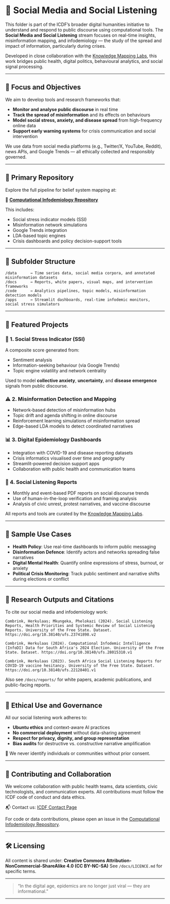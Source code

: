 # 📱 Social Media and Social Listening

This folder is part of the ICDF’s broader digital humanities initiative to understand and respond to public discourse using computational tools. The **Social Media and Social Listening** stream focuses on real-time insights, misinformation mapping, and infodemiology — the study of the spread and impact of information, particularly during crises.

Developed in close collaboration with the [Knowledge Mapping Labs](https://www.knowledgemappinglabs.com/), this work bridges public health, digital politics, behavioural analytics, and social signal processing.

---

## 🎯 Focus and Objectives

We aim to develop tools and research frameworks that:
- **Monitor and analyse public discourse** in real time
- **Track the spread of misinformation** and its effects on behaviours
- **Model social stress, anxiety, and disease spread** from high-frequency online data
- **Support early warning systems** for crisis communication and social intervention

We use data from social media platforms (e.g., Twitter/X, YouTube, Reddit), news APIs, and Google Trends — all ethically collected and responsibly governed.

---

## 🔗 Primary Repository

Explore the full pipeline for belief system mapping at:

🔗 [**Computational Infodemiology Repository**](https://github.com/HerkulaasCombrink/computational_infodemiology)

This includes:
- Social stress indicator models (SSI)
- Misinformation network simulations
- Google Trends integration
- LDA-based topic engines
- Crisis dashboards and policy decision-support tools

---

## 📁 Subfolder Structure

```plaintext
/data      → Time series data, social media corpora, and annotated misinformation datasets
/docs      → Reports, white papers, visual maps, and intervention frameworks
/code      → Analytics pipelines, topic models, misinformation detection models
/apps      → Streamlit dashboards, real-time infodemic monitors, social stress simulators
````

---

## 🧠 Featured Projects

### 🧪 1. **Social Stress Indicator (SSI)**

A composite score generated from:

* Sentiment analysis
* Information-seeking behaviour (via Google Trends)
* Topic engine volatility and network centrality

Used to model **collective anxiety**, **uncertainty**, and **disease emergence** signals from public discourse.

### ⚠️ 2. **Misinformation Detection and Mapping**

* Network-based detection of misinformation hubs
* Topic drift and agenda shifting in online discourse
* Reinforcement learning simulations of misinformation spread
* Edge-based LDA models to detect coordinated narratives

### 📊 3. **Digital Epidemiology Dashboards**

* Integration with COVID-19 and disease reporting datasets
* Crisis informatics visualised over time and geography
* Streamlit-powered decision support apps
* Collaboration with public health and communication teams

### 📡 4. **Social Listening Reports**

* Monthly and event-based PDF reports on social discourse trends
* Use of human-in-the-loop verification and framing analysis
* Analysis of civic unrest, protest narratives, and vaccine discourse

All reports and tools are curated by the [Knowledge Mapping Labs](https://www.knowledgemappinglabs.com/).

---

## 🧪 Sample Use Cases

* **Health Policy**: Use real-time dashboards to inform public messaging
* **Disinformation Defence**: Identify actors and networks spreading false narratives
* **Digital Mental Health**: Quantify online expressions of stress, burnout, or anxiety
* **Political Crisis Monitoring**: Track public sentiment and narrative shifts during elections or conflict

---

## 🧬 Research Outputs and Citations

To cite our social media and infodemiology work:

```
Combrink, Herkulaas; Mkungeka, Phelokazi (2024). Social Listening Reports, Health Priorities and Systemic Review of Social Listening Reports. University of the Free State. Dataset. https://doi.org/10.38140/ufs.23741898.v2

Combrink, Herkulaas (2024). Computational Infodemic Intelligence (InfoDI) Data for South Africa's 2024 Election. University of the Free State. Dataset. https://doi.org/10.38140/ufs.28015310.v1

Combrink, Herkulaas (2023). South Africa Social Listening Reports for COVID-19 vaccine hesitancy. University of the Free State. Dataset. https://doi.org/10.38140/ufs.22128401.v1
```

Also see `/docs/reports/` for white papers, academic publications, and public-facing reports.

---

## 🧭 Ethical Use and Governance

All our social listening work adheres to:

* **Ubuntu ethics** and context-aware AI practices
* **No commercial deployment** without data-sharing agreement
* **Respect for privacy, dignity, and group representation**
* **Bias audits** for destructive vs. constructive narrative amplification

📌 We never identify individuals or communities without prior consent.

---

## 🤝 Contributing and Collaboration

We welcome collaboration with public health teams, data scientists, civic technologists, and communication experts. All contributions must follow the ICDF code of conduct and data ethics.

📬 Contact us: [ICDF Contact Page](https://www.ufs.ac.za/icdf/icdf-home/contact-us)

For code or data contributions, please open an issue in the [Computational Infodemiology Repository](https://github.com/HerkulaasCombrink/computational_infodemiology/issues).

---

## 🛠️ Licensing

All content is shared under:
**Creative Commons Attribution-NonCommercial-ShareAlike 4.0 (CC BY-NC-SA)**
See `/docs/LICENCE.md` for specific terms.

---

> “In the digital age, epidemics are no longer just viral — they are informational.”

---

